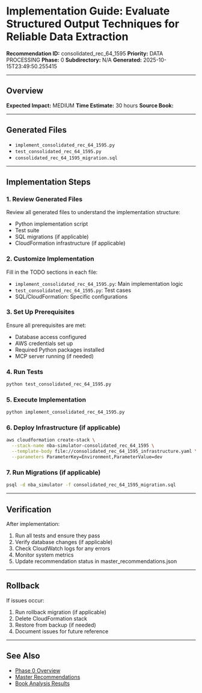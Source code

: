 # Implementation Guide: Evaluate Structured Output Techniques for Reliable Data Extraction

**Recommendation ID:** consolidated_rec_64_1595
**Priority:** DATA PROCESSING
**Phase:** 0
**Subdirectory:** N/A
**Generated:** 2025-10-15T23:49:50.255415

---

## Overview



**Expected Impact:** MEDIUM
**Time Estimate:** 30 hours
**Source Book:** 

---

## Generated Files

- `implement_consolidated_rec_64_1595.py`
- `test_consolidated_rec_64_1595.py`
- `consolidated_rec_64_1595_migration.sql`

---

## Implementation Steps

### 1. Review Generated Files

Review all generated files to understand the implementation structure:
- Python implementation script
- Test suite
- SQL migrations (if applicable)
- CloudFormation infrastructure (if applicable)

### 2. Customize Implementation

Fill in the TODO sections in each file:
- `implement_consolidated_rec_64_1595.py`: Main implementation logic
- `test_consolidated_rec_64_1595.py`: Test cases
- SQL/CloudFormation: Specific configurations

### 3. Set Up Prerequisites

Ensure all prerequisites are met:
- Database access configured
- AWS credentials set up
- Required Python packages installed
- MCP server running (if needed)

### 4. Run Tests

```bash
python test_consolidated_rec_64_1595.py
```

### 5. Execute Implementation

```bash
python implement_consolidated_rec_64_1595.py
```

### 6. Deploy Infrastructure (if applicable)

```bash
aws cloudformation create-stack \
  --stack-name nba-simulator-consolidated_rec_64_1595 \
  --template-body file://consolidated_rec_64_1595_infrastructure.yaml \
  --parameters ParameterKey=Environment,ParameterValue=dev
```

### 7. Run Migrations (if applicable)

```bash
psql -d nba_simulator -f consolidated_rec_64_1595_migration.sql
```

---

## Verification

After implementation:
1. Run all tests and ensure they pass
2. Verify database changes (if applicable)
3. Check CloudWatch logs for any errors
4. Monitor system metrics
5. Update recommendation status in master_recommendations.json

---

## Rollback

If issues occur:
1. Run rollback migration (if applicable)
2. Delete CloudFormation stack
3. Restore from backup (if needed)
4. Document issues for future reference

---

## See Also

- [Phase 0 Overview](/Users/ryanranft/nba-simulator-aws/docs/phases/phase_0/)
- [Master Recommendations](/Users/ryanranft/nba-mcp-synthesis/analysis_results/master_recommendations.json)
- [Book Analysis Results](/Users/ryanranft/nba-mcp-synthesis/analysis_results/)
